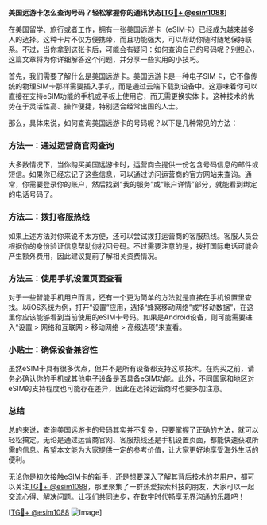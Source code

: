 **美国远游卡怎么查询号码？轻松掌握你的通讯状态[[TG💪+ @esim1088](https://t.me/s/esim1088)]**

在美国留学、旅行或者工作，拥有一张美国远游卡（eSIM卡）已经成为越来越多人的选择。这种卡片不仅方便携带，而且功能强大，可以帮助你随时随地保持联系。不过，当你拿到这张卡后，可能会有疑问：如何查询自己的号码呢？别担心，这篇文章将为你详细解答这个问题，并分享一些实用的小技巧。

首先，我们需要了解什么是美国远游卡。美国远游卡是一种电子SIM卡，它不像传统的物理SIM卡那样需要插入手机，而是通过云端下载到设备中。这意味着你可以直接在支持eSIM功能的手机或平板上使用它，而无需更换实体卡。这种技术的优势在于灵活性高、操作便捷，特别适合经常出国的人士。

那么，具体来说，如何查询美国远游卡的号码呢？以下是几种常见的方法：

### 方法一：通过运营商官网查询

大多数情况下，当你购买美国远游卡时，运营商会提供一份包含号码信息的邮件或短信。如果你已经忘记了这些信息，可以通过访问运营商的官方网站来查询。通常，你需要登录你的账户，然后找到“我的服务”或“账户详情”部分，就能看到绑定的电话号码了。

### 方法二：拨打客服热线

如果上述方法对你来说不太方便，还可以尝试拨打运营商的客服热线。客服人员会根据你的身份验证信息帮助你找回号码。不过需要注意的是，拨打国际电话可能会产生额外费用，因此建议提前了解相关资费情况。

### 方法三：使用手机设置页面查看

对于一些智能手机用户而言，还有一个更为简单的方法就是直接在手机设置里查找。以iOS系统为例，打开“设置”应用，选择“蜂窝移动网络”或“移动数据”，在这里你应该能够看到当前使用的eSIM卡号码。如果是Android设备，则可能需要进入“设置 > 网络和互联网 > 移动网络 > 高级选项”来查看。

### 小贴士：确保设备兼容性

虽然eSIM卡具有很多优点，但并不是所有设备都支持这项技术。在购买之前，请务必确认你的手机或其他电子设备是否具备eSIM功能。此外，不同国家和地区对eSIM的支持程度也可能存在差异，因此在选择运营商时也要多加注意。

### 总结

总的来说，查询美国远游卡的号码其实并不复杂，只要掌握了正确的方法，就可以轻松搞定。无论是通过运营商官网、客服热线还是手机设置页面，都能快速获取所需的信息。希望本文能为大家提供一定的参考价值，让大家更好地享受海外生活的便利。

无论你是初次接触eSIM卡的新手，还是想要深入了解其背后技术的老用户，都可以关注[TG💪+ @esim1088](https://t.me/s/esim1088)，那里聚集了一群热爱探索科技的朋友，大家可以一起交流心得、解决问题。让我们共同进步，在数字时代畅享无界沟通的乐趣吧！

[[TG💪+ @esim1088](https://t.me/s/esim1088) ![Image](https://i.postimg.cc/4NQfJmqS/Snipaste-2025-05-13-00-14-12.png)]